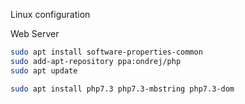 Linux configuration

Web Server

~~~bash
sudo apt install software-properties-common
sudo add-apt-repository ppa:ondrej/php
sudo apt update
~~~



~~~bash
sudo apt install php7.3 php7.3-mbstring php7.3-dom
~~~

